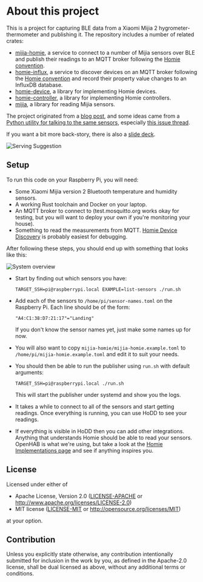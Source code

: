 # About this project

This is a project for capturing BLE data from a Xiaomi Mijia 2 hygrometer-thermometer and publishing
it. The repository includes a number of related crates:

- [mijia-homie](./mijia-homie), a service to connect to a number of Mijia sensors over BLE and
  publish their readings to an MQTT broker following the
  [Homie convention](https://homieiot.github.io/).
- [homie-influx](./homie-influx), a service to discover devices on an MQTT broker following the
  [Homie convention](https://homieiot.github.io/) and record their property value changes to an
  InfluxDB database.
- [homie-device](./homie-device), a library for implementing Homie devices.
- [homie-controller](./homie-controller), a library for implementing Homie controllers.
- [mijia](./mijia), a library for reading Mijia sensors.

The project originated from a
[blog post](https://dev.to/lcsfelix/using-rust-blurz-to-capture-bluetooth-messages-9f-temp-slug-3838740?preview=259783675da772c58dae7c7ec5e06fd3e9746205826a13f6c39fcdefba2e37713113f2b21f1aeade314f556d37c2bc59e2c0b128499dd616d3622327),
and some ideas came from a
[Python utility for talking to the same sensors](https://github.com/JsBergbau/MiTemperature2),
especially [this issue thread](https://github.com/JsBergbau/MiTemperature2/issues/1).

If you want a bit more back-story, there is also a
[slide deck](https://alsuren.github.io/mijia-homie/docs/presentation/).

![Serving Suggestion](./docs/presentation/title.jpg)

## Setup

To run this code on your Raspberry Pi, you will need:

- Some Xiaomi Mijia version 2 Bluetooth temperature and humidity sensors.
- A working Rust toolchain and Docker on your laptop.
- An MQTT broker to connect to (test.mosquitto.org works okay for testing, but you will want to
  deploy your own if you're monitoring your house).
- Something to read the measurements from MQTT.
  [Homie Device Discovery](https://rroemhild.github.io/hodd/) is probably easiest for debugging.

After following these steps, you should end up with something that looks like this:

![System overview](./docs/setup-system-overview.svg)

- Start by finding out which sensors you have:

      TARGET_SSH=pi@raspberrypi.local EXAMPLE=list-sensors ./run.sh

- Add each of the sensors to `/home/pi/sensor-names.toml` on the Raspberry Pi. Each line should be
  of the form:

      "A4:C1:38:D7:21:17"="Landing"

  If you don't know the sensor names yet, just make some names up for now.

- You will also want to copy `mijia-homie/mijia-homie.example.toml` to
  `/home/pi/mijia-homie.example.toml` and edit it to suit your needs.

- You should then be able to run the publisher using `run.sh` with default arguments:

      TARGET_SSH=pi@raspberrypi.local ./run.sh

  This will start the publisher under systemd and show you the logs.

- It takes a while to connect to all of the sensors and start getting readings. Once everything is
  running, you can use HoDD to see your readings.

- If everything is visible in HoDD then you can add other integrations. Anything that understands
  Homie should be able to read your sensors. OpenHAB is what we're using, but take a look at the
  [Homie Implementations page](https://homieiot.github.io/implementations/) and see if anything
  inspires you.

## License

Licensed under either of

- Apache License, Version 2.0
  ([LICENSE-APACHE](LICENSE-APACHE) or http://www.apache.org/licenses/LICENSE-2.0)
- MIT license
  ([LICENSE-MIT](LICENSE-MIT) or http://opensource.org/licenses/MIT)

at your option.

## Contribution

Unless you explicitly state otherwise, any contribution intentionally submitted for inclusion in the
work by you, as defined in the Apache-2.0 license, shall be dual licensed as above, without any
additional terms or conditions.
